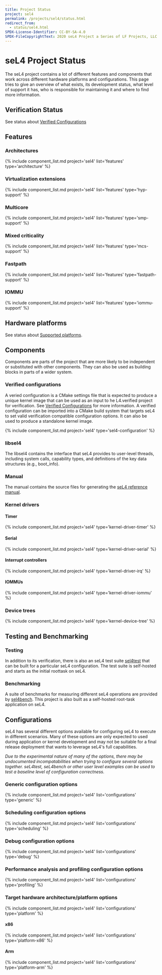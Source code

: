 ```yaml
---
title: Project Status
project: sel4
permalink: /projects/sel4/status.html
redirect_from:
  - status/sel4.html
SPDX-License-Identifier: CC-BY-SA-4.0
SPDX-FileCopyrightText: 2020 seL4 Project a Series of LF Projects, LLC.
---
```


# seL4 Project Status

The seL4 project contains a lot of different features and components that work across
different hardware platforms and configurations. This page tries to give an overview
of what exists, its development status, what level of support it has, who is
responsible for maintaining it and where to find more information.

## Verification Status

See status about [Verified Configurations](/projects/sel4/verified-configurations.html)

## Features

### Architectures

{% include component_list.md project='sel4' list='features' type='architecture' %}

### Virtualization extensions

{% include component_list.md project='sel4' list='features' type='hyp-support' %}

### Multicore

{% include component_list.md project='sel4' list='features' type='smp-support' %}


### Mixed criticality

{% include component_list.md project='sel4' list='features' type='mcs-support' %}


### Fastpath
{% include component_list.md project='sel4' list='features' type='fastpath-support' %}


### IOMMU

{% include component_list.md project='sel4' list='features' type='iommu-support' %}

## Hardware platforms

See status about [Supported platforms](/Hardware).


## Components

Components are parts of the project that are more likely to be independent or substituted
with other components.  They can also be used as building blocks in parts of a wider system.

### Verified configurations

A veried configuration is a CMake settings file that is expected to produce a unique kernel
image that can be used as an input to he L4.verified project for verification.
See [Verified Configurations](/projects/sel4/verified-configurations.html) for more information.
A verified configuration can be imported into a CMake build system that targets seL4 to set
valid verification compatible configuration options. It can also be used to produce a standalone
kernel image.

{% include component_list.md project='sel4' type='sel4-configuration' %}

### libsel4

The libsel4 contains the interface that seL4 provides to user-level threads, including system calls,
capability types, and definitions of the key data structures (e.g., boot_info).
### Manual

The manual contains the source files for generating the [seL4 reference manual](https://sel4.systems/Info/Docs/seL4-manual-latest.pdf).

### Kernel drivers

#### Timer
{% include component_list.md project='sel4' type='kernel-driver-timer' %}


#### Serial
{% include component_list.md project='sel4' type='kernel-driver-serial' %}


#### Interrupt controllers
{% include component_list.md project='sel4' type='kernel-driver-irq' %}

#### IOMMUs
{% include component_list.md project='sel4' type='kernel-driver-iommu' %}


### Device trees
{% include component_list.md project='sel4' type='kernel-device-tree' %}


## Testing and Benchmarking

### Testing

In addition to its verification, there is also an seL4 test suite [sel4test](/projects/sel4test)
that can be built for a particular seL4 configuration.  The test suite is self-hosted and starts
as the initial roottask on seL4.

### Benchmarking

A suite of benchmarks for measuring different seL4 operations are provided by [sel4bench](/projects/sel4bench).
This project is also built as a self-hosted root-task application on seL4.

## Configurations

seL4 has several different options available for configuring seL4 to execute in different
scenarios. Many of these options are only expected to used during application or kernel
development and may not be suitable for a final release deployment that wants to leverage
seL4's full capabilities.

*Due to the experimental nature of many of the options, there may be undocumented incompatabilities
when trying to configure several options together. seL4test, seL4bench or other user level examples
can be used to test a baseline level of configuration correctness.*

### Generic configuration options

{% include component_list.md project='sel4' list='configurations' type='generic' %}


### Scheduling configuration options
{% include component_list.md project='sel4' list='configurations' type='scheduling' %}


### Debug configuration options
{% include component_list.md project='sel4' list='configurations' type='debug' %}

### Performance analysis and profiling configuration options
{% include component_list.md project='sel4' list='configurations' type='profiling' %}

### Target hardware architecture/platform options

{% include component_list.md project='sel4' list='configurations' type='platform' %}

#### x86

{% include component_list.md project='sel4' list='configurations' type='platform-x86' %}

#### Arm
{% include component_list.md project='sel4' list='configurations' type='platform-arm' %}
